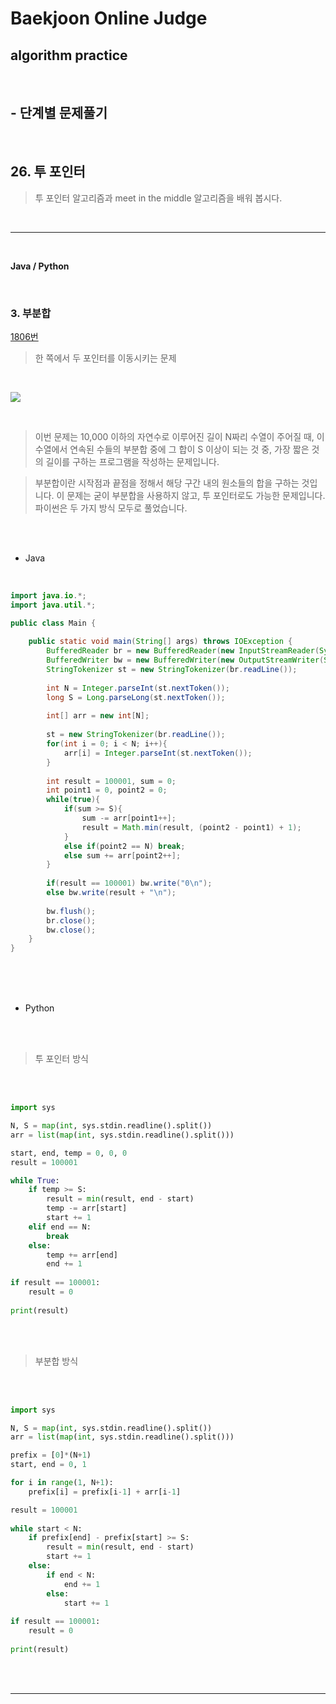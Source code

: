 # Baekjoon Online Judge

## algorithm practice
<br>

## - 단계별 문제풀기
<br>

## 26. 투 포인터

> 투 포인터 알고리즘과 meet in the middle 알고리즘을 배워 봅시다.

<br>

---

<br>

**Java / Python**

<br>

### 3. 부분합
[1806번](https://www.acmicpc.net/problem/1806) 
> 한 쪽에서 두 포인터를 이동시키는 문제

<br>

![](https://images.velog.io/images/jini_eun/post/a5364fc2-c1b3-4586-81d5-3e2e0390f277/image.png)

<br>

> 이번 문제는 10,000 이하의 자연수로 이루어진 길이 N짜리 수열이 주어질 때, 이 수열에서 연속된 수들의 부분합 중에 그 합이 S 이상이 되는 것 중, 가장 짧은 것의 길이를 구하는 프로그램을 작성하는 문제입니다.

> 부분합이란 시작점과 끝점을 정해서 해당 구간 내의 원소들의 합을 구하는 것입니다.
이 문제는 굳이 부분합을 사용하지 않고, 투 포인터로도 가능한 문제입니다.
파이썬은 두 가지 방식 모두로 풀었습니다.

<br><br>

- Java

<br>

```java
import java.io.*;
import java.util.*;

public class Main {  
    
	public static void main(String[] args) throws IOException {
		BufferedReader br = new BufferedReader(new InputStreamReader(System.in));
		BufferedWriter bw = new BufferedWriter(new OutputStreamWriter(System.out));   
		StringTokenizer st = new StringTokenizer(br.readLine()); 
        
		int N = Integer.parseInt(st.nextToken()); 
		long S = Long.parseLong(st.nextToken());
        
		int[] arr = new int[N]; 
        
		st = new StringTokenizer(br.readLine()); 
		for(int i = 0; i < N; i++){
			arr[i] = Integer.parseInt(st.nextToken());
		}
        
		int result = 100001, sum = 0;
		int point1 = 0, point2 = 0;
		while(true){
			if(sum >= S){
				sum -= arr[point1++];
				result = Math.min(result, (point2 - point1) + 1);
			}
			else if(point2 == N) break;
			else sum += arr[point2++];
		}
        
		if(result == 100001) bw.write("0\n");
		else bw.write(result + "\n");
        
		bw.flush();
		br.close();
		bw.close();
	}
}
```


<br><br><br>

- Python 

<br><br>

> 투 포인터 방식

<br><br>

```python
import sys

N, S = map(int, sys.stdin.readline().split())
arr = list(map(int, sys.stdin.readline().split()))

start, end, temp = 0, 0, 0
result = 100001

while True:
    if temp >= S: 
        result = min(result, end - start)
        temp -= arr[start]
        start += 1
    elif end == N:
        break
    else:
        temp += arr[end]
        end += 1
        
if result == 100001:
    result = 0
        
print(result)
```

<br><br>

> 부분합 방식

<br><br>

```python
import sys

N, S = map(int, sys.stdin.readline().split())
arr = list(map(int, sys.stdin.readline().split()))

prefix = [0]*(N+1)
start, end = 0, 1

for i in range(1, N+1):
    prefix[i] = prefix[i-1] + arr[i-1]

result = 100001
    
while start < N:
    if prefix[end] - prefix[start] >= S: 
        result = min(result, end - start)
        start += 1
    else:
        if end < N:
            end += 1
        else: 
            start += 1
        
if result == 100001:
    result = 0
        
print(result)
```



<br><br>

---

<br>
